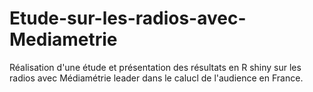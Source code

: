 # Etude-sur-les-radios-avec-Mediametrie
Réalisation d'une étude et présentation des résultats en R shiny sur les radios avec Médiamétrie leader dans le calucl de l'audience en France.

